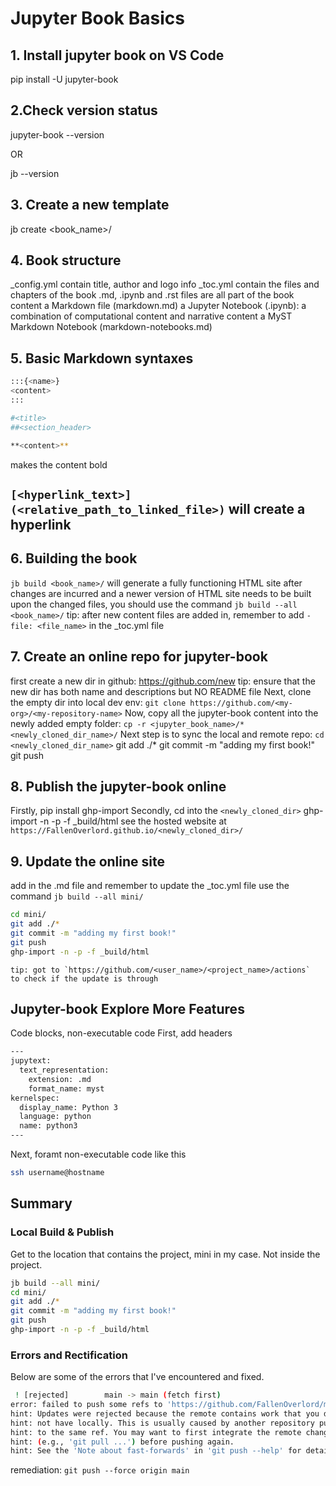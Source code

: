 # Jupyter Book Basics

## 1. Install jupyter book on VS Code
pip install -U jupyter-book

## 2.Check version status
jupyter-book --version

OR

jb --version

## 3. Create a new template
jb create <book_name>/

## 4. Book structure
_config.yml contain title, author and logo info
_toc.yml contain the files and chapters of the book
.md, .ipynb and .rst files are all part of the book content
a Markdown file (markdown.md)
a Jupyter Notebook (.ipynb): a combination of computational content and narrative content
a MyST Markdown Notebook (markdown-notebooks.md)

## 5. Basic Markdown syntaxes
```bash
:::{<name>}
<content>
:::

#<title>
##<section_header>
```

```bash
**<content>** 
```
makes the content bold

## `[<hyperlink_text>](<relative_path_to_linked_file>)` will create a hyperlink

## 6. Building the book
`jb build <book_name>/` will generate a fully functioning HTML site
after changes are incurred and a newer version of HTML site needs to 
be built upon the changed files, you should use the command `jb build --all <book_name>/`
tip: after new content files are added in, remember to add `- file: <file_name>` in
the _toc.yml file

## 7. Create an online repo for jupyter-book
first create a new dir in github: https://github.com/new
tip: ensure that the new dir has both name and descriptions but NO README file
Next, clone the empty dir into local dev env: `git clone https://github.com/<my-
org>/<my-repository-name>`
Now, copy all the jupyter-book content into the newly added empty folder:
`cp -r <jupyter_book_name>/* <newly_cloned_dir_name>/`
Next step is to sync the local and remote repo:
`cd <newly_cloned_dir_name>`
git add ./*
git commit -m "adding my first book!"
git push

## 8. Publish the jupyter-book online
Firstly, pip install ghp-import
Secondly, cd into the `<newly_cloned_dir>`
ghp-import -n -p -f _build/html
see the hosted website at `https://FallenOverlord.github.io/<newly_cloned_dir>/`

## 9. Update the online site
add in the .md file and remember to update the _toc.yml file
use the command `jb build --all mini/`
```bash
cd mini/
git add ./*
git commit -m "adding my first book!"
git push
ghp-import -n -p -f _build/html
```
```{tip}
tip: got to `https://github.com/<user_name>/<project_name>/actions`
to check if the update is through
```


## Jupyter-book Explore More Features

Code blocks, non-executable code
First, add headers

```bash
---
jupytext:
  text_representation:
    extension: .md
    format_name: myst
kernelspec:
  display_name: Python 3
  language: python
  name: python3
---
```


Next,  foramt non-executable code like this
```bash
ssh username@hostname
```

## Summary
### Local Build & Publish
Get to the location that contains the project, mini in my case. Not inside the project.
```bash
jb build --all mini/
cd mini/
git add ./*
git commit -m "adding my first book!"
git push
ghp-import -n -p -f _build/html
```

### Errors and Rectification
Below are some of the errors that I've encountered and fixed.
```bash
 ! [rejected]        main -> main (fetch first)
error: failed to push some refs to 'https://github.com/FallenOverlord/mini'
hint: Updates were rejected because the remote contains work that you do
hint: not have locally. This is usually caused by another repository pushing
hint: to the same ref. You may want to first integrate the remote changes
hint: (e.g., 'git pull ...') before pushing again.
hint: See the 'Note about fast-forwards' in 'git push --help' for details.
```
remediation: `git push --force origin main`
